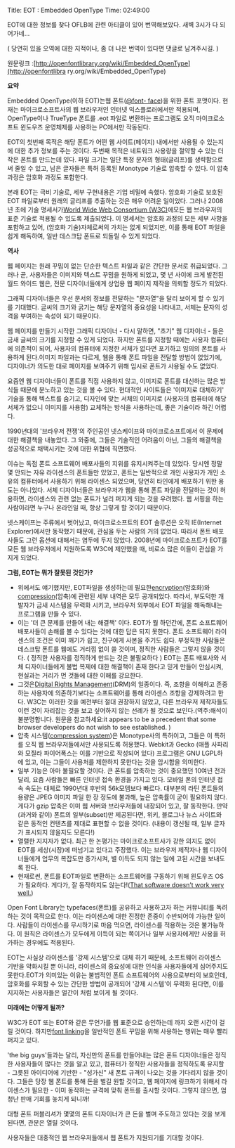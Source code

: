 Title: EOT : Embedded OpenType
Time: 02:49:00

EOT에 대한 정보를 찾다 OFLB에 관련 아티클이 있어 번역해보았다. 새벽 3시가 다 되어가네...

( 당연히 있을 오역에 대한 지적이나, 좀 더 나은 번역이 있다면 댓글로 남겨주시길. )

  

원문링크 :[http://openfontlibrary.org/wiki/Embedded_OpenType](http://openfontlibra
ry.org/wiki/Embedded_OpenType)

  

  

  

**요약**

  

Embedded OpenType(이하 EOT)는웹 폰트([@font-
face](http://openfontlibrary.org/wiki/Font_linking))을 위한 폰트 포맷이다. 현재는
마이크로소프트사의 웹 브라우저인 인터넷 익스플로러에서만 적용되며, OpenType이나 TrueType 폰트를 .eot 파일로 변환하는
프로그램도 오직 마이크로소프트 윈도우즈 운영체제를 사용하는 PC에서만 작동된다.

  

EOT의 첫번째 목적은 해당 폰트가 어떤 웹 사이트(페이지) 내에서만 사용될 수 있는지에 대한 추가 정보를 주는 것이다. 두번째 목적은
네트워크 사용량을 절약할 수 있는 더 작은 폰트를 만드는데 있다. 파일 크기는 일단 특정 문자의 형태(글리프)를 생략함으로써 줄일 수 있고,
남은 글자들은 특허 등록된 Monotype 기술로 압축할 수 있다. 이 압축과정은 암호화 과정도 포함한다.

  

본래 EOT는 극비 기술로, 세부 구현내용은 기업 비밀에 속했다. 암호화 기술로 보호된 EOT 파일로부터 원래의 글리프를 추출하는 것은 매우
어려운 일이었다. 그러나 2008년 초에 기술 명세서가[World Wide Web Consortium
(W3C)](http://www.w3.org/)에모든 웹 브라우저의 표준 기술로 적용될 수 있도록 제출되었다. 이 명세서는 암호화 과정의
모든 세부 사항을 포함하고 있어, (암호화 기술)자체로써의 가치는 없게 되었지만, 이를 통해 EOT 파일을 쉽게 해독하여, 일반 데스크탑
폰트로 되돌릴 수 있게 되었다.

  

  

  

**역사**

  

웹 페이지는 원래 꾸밈이 없는 단순한 텍스트 파일과 같은 간단한 문서로 취급되었다. 그러나 곧, 사용자들은 이미지와 텍스트 꾸밈을 원하게
되었고, 몇 년 사이에 크게 발전된 월드 와이드 웹은, 전문 디자이너들에게 상업용 웹 페이지 제작을 의뢰할 정도가 되었다.

  

그래픽 디자이너들은 우선 문서의 정보를 전달하는 "문자열"을 달리 보이게 할 수 있기를 기대했다. 글씨의 크기와 굵기는 해당 문자열의
중요성을 나타내고, 서체는 문자의 성격을 부여하는 속성이 되기 때문이다.

  

웹 페이지를 만들기 시작한 그래픽 디자이너 - 다시 말하면, "초기" 웹 디자이너 - 들은 금새 글씨의 크기를 지정할 수 있게 되었다.
하지만 폰트를 지정할 때에는 사용자 컴퓨터에 의존적이 되어, 사용자의 컴퓨터에 지정한 서체가 없다면 포기하고 임의의 폰트를 사용하게
된다.이미지 파일과는 다르게, 웹을 통해 폰트 파일을 전달할 방법이 없었기에, 디자이너가 의도한 대로 페이지를 보여주기 위해 임시로 폰트가
사용될 수도 없었다.

  

요즘엔 웹 디자이너들이 폰트를 직접 사용하지 않고, 이미지로 폰트를 대신하는 많은 방식들 때문에 분노하고 있는 것을 볼 수 있다. 현대적인
사이트들은 '이미지로 대체하기' 기술을 통해 텍스트를 숨기고, 디자인에 맞는 서체의 이미지로 (사용자의 컴퓨터에 해당 서체가 없으니 이미지를
사용함) 교체하는 방식을 사용하는데, 좋은 기술이라 하긴 어렵다.

  

1990년대의 '브라우저 전쟁'의 주인공인 넷스케이프와 마이크로소프트에서 이 문제에 대한 해결책을 내놓았다. 그 와중에, 그들은 기술적인
어려움이 아닌, 그들의 해결책을 성공적으로 채택시키는 것에 대한 위협에 직면했다.

  

이슈는 독점 폰트 소프트웨어 배포사들의 지위를 유지시켜주는데 있었다. 당시엔 정말 몇 안되는 자유 라이센스의 폰트들만 있었고, 폰트는
일반적으로 개인 사용자가 개인 소유의 컴퓨터에서 사용하기 위해 라이센스 되었으며, 당연히 타인에게 배포하기 위한 용도는 아니었다. 서체
디자이너들은 브라우저가 웹을 통해 폰트 파일을 전달하는 것이 허용하면, 라이센스와 관련 없는 폰트가 널리 퍼지게 되는 것을 우려했다. 웹
서핑을 하는 사람이라면 누구나 온라인일 때, 항상 그렇게 할 것이기 때문이다.

  

넷스케이프는 주류에서 벗어났고, 마이크로소프트의 EOT 솔루션은 오직 IE(Internet Explorer)에서만 동작했기 때문에, 관심을
두는 사람의 거의 없었다. 따라서 폰트 배포사들도 그런 옵션에 대해서는 염두에 두지 않았다. 2008년에 마이크로소프트가 EOT를 모든 웹
브라우저에서 지원하도록 W3C에 제안했을 때, 비로소 많은 이들이 관심을 가지게 되었다.

  

  

  

  

**그럼, EOT는 뭐가 잘못된 것인가?**

  

  * 위에서도 얘기했지만, EOT파일을 생성하는데 필요한[encryption](http://www.w3.org/Submission/2008/SUBM-EOT-20080305/#Processing)(암호화)와[compression](http://www.w3.org/Submission/MTX/)(압축)에 관련된 세부 내역은 모두 공개되었다. 따라서, 부도덕한 개발자가 금새 시스템을 무력화 시키고, 브라우저 외부에서 EOT 파일을 해독해내는 프로그램을 만들 수 있다.
  * 이는 '더 큰 문제를 만들어 내는 해결책' 이다. EOT가 뭘 하던간에, 폰트 소프트웨어 배포사들이 손해를 볼 수 있다는 것에 대한 답은 되지 못한다. 폰트 소프트웨어 라이센스의 조건은 이미 깨기가 쉽고, 친구에게 사본을 주기도 쉽다. 부정직한 사람들은 데스크탑 폰트를 웹에도 거리낌 없이 쓸 것이며, 정직한 사람들은 그렇지 않을 것이다. ( 정직한 사용자를 정직하게 만드는 것은 불필요하다 ) EOT는 폰트 배포사와 서체 디자이너들에게 불법 복제에 대한 해결책이 존재 한다고 믿게 만들어 안심시켜, 현실과는 거리가 먼 것들에 대한 이해를 강요한다.
  * 그것은[Digital Rights Management](http://en.wikipedia.org/wiki/Digital_rights_management)(DRM)의 일종이다. 즉, 조항을 이해하고 존중하는 사용자에 의존하기보다는 소프트웨어를 통해 라이센스 조항을 강제하려고 한다. W3C는 이러한 것을 예전부터 절대 권장하지 않았고, 다른 브라우저 제작자들도 이런 것이 자리잡는 것을 보고 싶어하지 않는 선례가 될 것으로 보인다.(역주:해석이 불분명합니다. 원문을 참고하세요:it appears to be a precedent that some browser developers do not wish to see established. )
  * 압축 시스템([compression system](http://www.w3.org/Submission/MTX/))은 Monotype사의 특허이고, 그들은 이 특허를 오직 웹 브라우저들에서만 사용되도록 허용했다. Webkit과 Gecko (애플 사파리와 모질라 파이어폭스는 이를 기반으로 작성되어 있다) 프로그램은 GNU LGPL하에 있고, 이는 그들이 사용처를 제한하지 못한다는 것을 암시함을 의미한다.
  * 일부 기능은 아마 불필요할 것이다. 큰 폰트를 압축하는 것이 중요했던 10여년 전과 달리, 요즘 사람들은 빠른 인터넷 접속 환경을 가지고 있다. 모바일 폰의 인터넷 접속 속도는 대체로 1990년대 후반의 56k모뎀보다 빠르다. 대부분의 라틴 폰트들의 용량은 JPEG 이미지 파일 한 장 정도에 불과해, 높은 압축률이 굳이 필요하지 않다. 게다가 gzip 압축은 이미 웹 서버와 브라우저들에 내장되어 있고, 잘 동작한다. 만약 (과거와 같이) 폰트의 일부(subset)만 제공된다면, 위키, 블로그나 뉴스 사이트와 같은 동적인 컨텐츠를 제대로 표현할 수 없을 것이다. (내용이 갱신될 때, 일부 글자가 표시되지 않을지도 모른다!)
  * 열렬한 지지자가 없다. 최근 한 논평가는 마이크로소프트사가 강한 의지도 없이 EOT를 세상(시장)에 떠넘기고 있다고 주장했다. 이는 브라우저 제작자나 웹 디자이너들에게 업무의 복잡도만 증가시켜, 별 이득도 되지 않는 일에 고된 시간을 보내도록 한다.
  * 현재로썬, 폰트를 EOT파일로 변환하는 소프트웨어를 구동하기 위해 윈도우즈 OS가 필요하다. 게다가, 잘 동작하지도 않는다!([That software doesn’t work very well.](http://jontangerine.com/log/2008/10/font-face-in-ie-making-web-fonts-work))

  

Open Font Library는 typefaces(폰트)를 공유하고 사용하고자 하는 커뮤니티를 독려하는 것이 목적으로 한다. 이는
라이센스에 대한 진정한 존중이 수반되어야 가능한 일이다. 사람들이 라이센스를 무시하기로 마음 먹으면, 라이센스를 적용하는 것은 불가능하다.
이 원칙은 라이센스가 모두에게 이득이 되는 쪽이거나 일부 사용자에게만 사용을 허가하는 경우에도 적용된다.

  

EOT는 사실상 라이센스를 '강제 시스템'으로 대체 하기 때문에, 소프트웨어 라이센스 기반을 약화시킬 뿐 아니라, 라이센스의 중요성에 대한
인식을 사용자들에게 심어주지도 못한다.EOT가 의미있는 이유는 불법적인 폰트 소프트웨어의 사용으로부터의 보호인데, 암호화를 우회할 수 있는
간단한 방법이 공개되어 '강제 시스템'이 무력화 된다면, 이를 지지하는 사용자들은 얼간이 처럼 보이게 될 것이다.

  

  

**미래에는 어떻게 될까?**

  

W3C가 EOT 또는 EOT와 같은 무언가를 웹 표준으로 승인하는데 까지 오랜 시간이 걸릴 것이다. 하지만[font
linking](http://openfontlibrary.org/wiki/Font_linking)을 일반적인 폰트 꾸밈을 위해 사용하는
행위는 매우 빨리 퍼지고 있다.

'the big guys'들과는 달리, 자신만의 폰트를 만들어내는 많은 폰트 디자이너들은 정직한 사용자들이 많다는 것을 알고 있고, 컴퓨터가
정직한 사용자들을 정직하도록 유지할 - 그릇된 아이디어에 기반한 - "성가신" 새 폰트 규격이 나오는 것을 기다리지 않을 것이다. 그들은
당장 웹 폰트를 통해 돈을 벌길 원할 것이고, 웹 페이지에 링크하기 위해서 라이센스가 필요한 - 이미 동작하는 규격에 맞춰 폰트를 출시할
것이다. 그렇지 않으면, 엄청난 판매 기회를 놓치게 되니까!

  

대형 폰트 퍼블리셔가 몇몇의 폰트 디자이너가 큰 돈을 벌며 주도하고 있다는 것을 보게 된다면, 관문은 열릴 것이다.

사용자들은 대중적인 웹 브라우저들에서 웹 폰트가 지원되기를 기대할 것이다.


